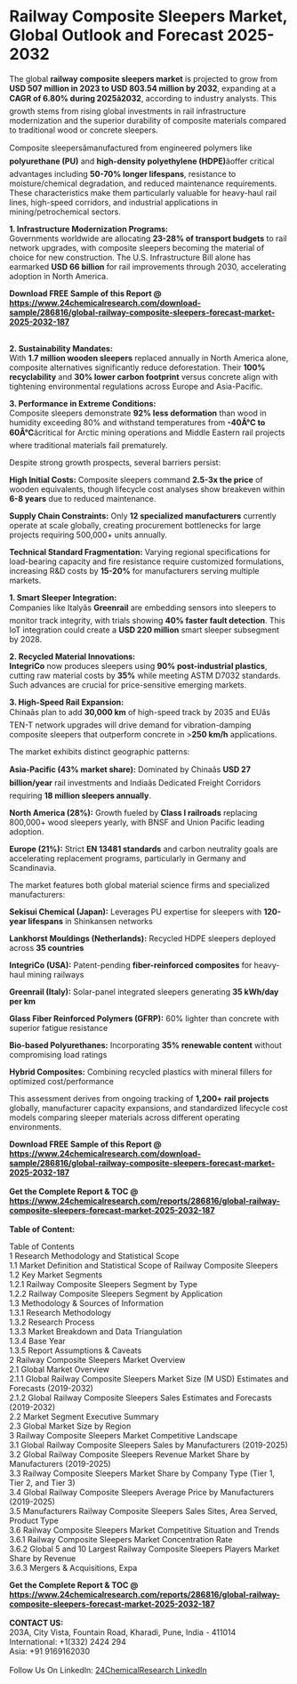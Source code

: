 <h1>Railway Composite Sleepers Market, Global Outlook and Forecast 2025-2032</h1><p>The global <strong>railway composite sleepers market</strong> is projected to grow from <strong>USD 507 million in 2023 to USD 803.54 million by 2032</strong>, expanding at a <strong>CAGR of 6.80% during 2025â2032</strong>, according to industry analysts. This growth stems from rising global investments in rail infrastructure modernization and the superior durability of composite materials compared to traditional wood or concrete sleepers.</p><p>Composite sleepersâmanufactured from engineered polymers like <strong>polyurethane (PU)</strong> and <strong>high-density polyethylene (HDPE)</strong>âoffer critical advantages including <strong>50-70% longer lifespans</strong>, resistance to moisture/chemical degradation, and reduced maintenance requirements. These characteristics make them particularly valuable for heavy-haul rail lines, high-speed corridors, and industrial applications in mining/petrochemical sectors.</p><p><strong>1. Infrastructure Modernization Programs:</strong><br>
Governments worldwide are allocating <strong>23-28% of transport budgets</strong> to rail network upgrades, with composite sleepers becoming the material of choice for new construction. The U.S. Infrastructure Bill alone has earmarked <strong>USD 66 billion</strong> for rail improvements through 2030, accelerating adoption in North America.</p><div><b>Download FREE Sample of this Report @ 
            <a href="https://www.24chemicalresearch.com/download-sample/286816/global-railway-composite-sleepers-forecast-market-2025-2032-187">
            https://www.24chemicalresearch.com/download-sample/286816/global-railway-composite-sleepers-forecast-market-2025-2032-187</a></b></div><br><p><strong>2. Sustainability Mandates:</strong><br>
With <strong>1.7 million wooden sleepers</strong> replaced annually in North America alone, composite alternatives significantly reduce deforestation. Their <strong>100% recyclability</strong> and <strong>30% lower carbon footprint</strong> versus concrete align with tightening environmental regulations across Europe and Asia-Pacific.</p><p><strong>3. Performance in Extreme Conditions:</strong><br>
Composite sleepers demonstrate <strong>92% less deformation</strong> than wood in humidity exceeding 80% and withstand temperatures from <strong>-40Â°C to 60Â°C</strong>âcritical for Arctic mining operations and Middle Eastern rail projects where traditional materials fail prematurely.</p><p>Despite strong growth prospects, several barriers persist:</p><p><strong>High Initial Costs:</strong> Composite sleepers command <strong>2.5-3x the price</strong> of wooden equivalents, though lifecycle cost analyses show breakeven within <strong>6-8 years</strong> due to reduced maintenance.</p><p><strong>Supply Chain Constraints:</strong> Only <strong>12 specialized manufacturers</strong> currently operate at scale globally, creating procurement bottlenecks for large projects requiring 500,000+ units annually.</p><p><strong>Technical Standard Fragmentation:</strong> Varying regional specifications for load-bearing capacity and fire resistance require customized formulations, increasing R&amp;D costs by <strong>15-20%</strong> for manufacturers serving multiple markets.</p><p><strong>1. Smart Sleeper Integration:</strong><br>
Companies like Italyâs <strong>Greenrail</strong> are embedding sensors into sleepers to monitor track integrity, with trials showing <strong>40% faster fault detection</strong>. This IoT integration could create a <strong>USD 220 million</strong> smart sleeper subsegment by 2028.</p><p><strong>2. Recycled Material Innovations:</strong><br>
<strong>IntegriCo</strong> now produces sleepers using <strong>90% post-industrial plastics</strong>, cutting raw material costs by <strong>35%</strong> while meeting ASTM D7032 standards. Such advances are crucial for price-sensitive emerging markets.</p><p><strong>3. High-Speed Rail Expansion:</strong><br>
Chinaâs plan to add <strong>30,000 km</strong> of high-speed track by 2035 and EUâs TEN-T network upgrades will drive demand for vibration-damping composite sleepers that outperform concrete in &gt;<strong>250 km/h</strong> applications.</p><p>The market exhibits distinct geographic patterns:</p><p><strong>Asia-Pacific (43% market share):</strong> Dominated by Chinaâs <strong>USD 27 billion/year</strong> rail investments and Indiaâs Dedicated Freight Corridors requiring <strong>18 million sleepers annually</strong>.</p><p><strong>North America (28%):</strong> Growth fueled by <strong>Class I railroads</strong> replacing 800,000+ wood sleepers yearly, with BNSF and Union Pacific leading adoption.</p><p><strong>Europe (21%):</strong> Strict <strong>EN 13481 standards</strong> and carbon neutrality goals are accelerating replacement programs, particularly in Germany and Scandinavia.</p><p>The market features both global material science firms and specialized manufacturers:</p><p><strong>Sekisui Chemical (Japan):</strong> Leverages PU expertise for sleepers with <strong>120-year lifespans</strong> in Shinkansen networks</p><p><strong>Lankhorst Mouldings (Netherlands):</strong> Recycled HDPE sleepers deployed across <strong>35 countries</strong></p><p><strong>IntegriCo (USA):</strong> Patent-pending <strong>fiber-reinforced composites</strong> for heavy-haul mining railways</p><p><strong>Greenrail (Italy):</strong> Solar-panel integrated sleepers generating <strong>35 kWh/day per km</strong></p><p><strong>Glass Fiber Reinforced Polymers (GFRP):</strong> 60% lighter than concrete with superior fatigue resistance</p><p><strong>Bio-based Polyurethanes:</strong> Incorporating <strong>35% renewable content</strong> without compromising load ratings</p><p><strong>Hybrid Composites:</strong> Combining recycled plastics with mineral fillers for optimized cost/performance</p><p>This assessment derives from ongoing tracking of <strong>1,200+ rail projects</strong> globally, manufacturer capacity expansions, and standardized lifecycle cost models comparing sleeper materials across different operating environments.</p><div><b>Download FREE Sample of this Report @ 
            <a href="https://www.24chemicalresearch.com/download-sample/286816/global-railway-composite-sleepers-forecast-market-2025-2032-187">
            https://www.24chemicalresearch.com/download-sample/286816/global-railway-composite-sleepers-forecast-market-2025-2032-187</a></b></div><br><div><b>Get the Complete Report & TOC @ 
            <a href="https://www.24chemicalresearch.com/reports/286816/global-railway-composite-sleepers-forecast-market-2025-2032-187">
            https://www.24chemicalresearch.com/reports/286816/global-railway-composite-sleepers-forecast-market-2025-2032-187</a></b></div><br>
            <b>Table of Content:</b><p>Table of Contents<br />
1 Research Methodology and Statistical Scope<br />
1.1 Market Definition and Statistical Scope of Railway Composite Sleepers<br />
1.2 Key Market Segments<br />
1.2.1 Railway Composite Sleepers Segment by Type<br />
1.2.2 Railway Composite Sleepers Segment by Application<br />
1.3 Methodology & Sources of Information<br />
1.3.1 Research Methodology<br />
1.3.2 Research Process<br />
1.3.3 Market Breakdown and Data Triangulation<br />
1.3.4 Base Year<br />
1.3.5 Report Assumptions & Caveats<br />
2 Railway Composite Sleepers Market Overview<br />
2.1 Global Market Overview<br />
2.1.1 Global Railway Composite Sleepers Market Size (M USD) Estimates and Forecasts (2019-2032)<br />
2.1.2 Global Railway Composite Sleepers Sales Estimates and Forecasts (2019-2032)<br />
2.2 Market Segment Executive Summary<br />
2.3 Global Market Size by Region<br />
3 Railway Composite Sleepers Market Competitive Landscape<br />
3.1 Global Railway Composite Sleepers Sales by Manufacturers (2019-2025)<br />
3.2 Global Railway Composite Sleepers Revenue Market Share by Manufacturers (2019-2025)<br />
3.3 Railway Composite Sleepers Market Share by Company Type (Tier 1, Tier 2, and Tier 3)<br />
3.4 Global Railway Composite Sleepers Average Price by Manufacturers (2019-2025)<br />
3.5 Manufacturers Railway Composite Sleepers Sales Sites, Area Served, Product Type<br />
3.6 Railway Composite Sleepers Market Competitive Situation and Trends<br />
3.6.1 Railway Composite Sleepers Market Concentration Rate<br />
3.6.2 Global 5 and 10 Largest Railway Composite Sleepers Players Market Share by Revenue<br />
3.6.3 Mergers & Acquisitions, Expa</p><div><b>Get the Complete Report & TOC @ 
            <a href="https://www.24chemicalresearch.com/reports/286816/global-railway-composite-sleepers-forecast-market-2025-2032-187">
            https://www.24chemicalresearch.com/reports/286816/global-railway-composite-sleepers-forecast-market-2025-2032-187</a></b></div><br><b>CONTACT US:</b><br>
            203A, City Vista, Fountain Road, Kharadi, Pune, India - 411014<br>
            International: +1(332) 2424 294<br>
            Asia: +91 9169162030 <br><br>
            Follow Us On LinkedIn: <a href="https://www.linkedin.com/company/24chemicalresearch/">24ChemicalResearch LinkedIn</a>